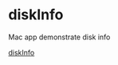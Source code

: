 # diskInfo
Mac app demonstrate  disk info 

[diskInfo](https://github.com/Joeyechang/diskInfo/blob/master/info.png)
